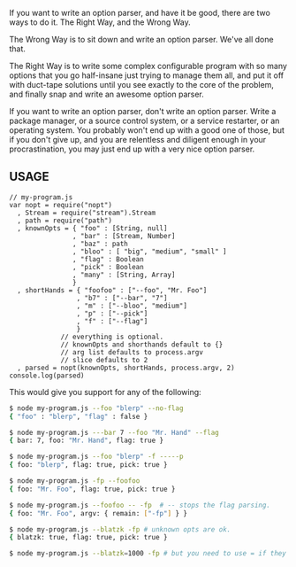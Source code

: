 If you want to write an option parser, and have it be good, there are
two ways to do it.  The Right Way, and the Wrong Way.

The Wrong Way is to sit down and write an option parser.  We've all done
that.

The Right Way is to write some complex configurable program with so many
options that you go half-insane just trying to manage them all, and put
it off with duct-tape solutions until you see exactly to the core of the
problem, and finally snap and write an awesome option parser.

If you want to write an option parser, don't write an option parser.
Write a package manager, or a source control system, or a service
restarter, or an operating system.  You probably won't end up with a
good one of those, but if you don't give up, and you are relentless and
diligent enough in your procrastination, you may just end up with a very
nice option parser.

## USAGE

    // my-program.js
    var nopt = require("nopt")
      , Stream = require("stream").Stream
      , path = require("path")
      , knownOpts = { "foo" : [String, null]
                    , "bar" : [Stream, Number]
                    , "baz" : path
                    , "bloo" : [ "big", "medium", "small" ]
                    , "flag" : Boolean
                    , "pick" : Boolean
                    , "many" : [String, Array]
                    }
      , shortHands = { "foofoo" : ["--foo", "Mr. Foo"]
                     , "b7" : ["--bar", "7"]
                     , "m" : ["--bloo", "medium"]
                     , "p" : ["--pick"]
                     , "f" : ["--flag"]
                     }
                 // everything is optional.
                 // knownOpts and shorthands default to {}
                 // arg list defaults to process.argv
                 // slice defaults to 2
      , parsed = nopt(knownOpts, shortHands, process.argv, 2)
    console.log(parsed)

This would give you support for any of the following:

```bash
$ node my-program.js --foo "blerp" --no-flag
{ "foo" : "blerp", "flag" : false }

$ node my-program.js ---bar 7 --foo "Mr. Hand" --flag
{ bar: 7, foo: "Mr. Hand", flag: true }

$ node my-program.js --foo "blerp" -f -----p
{ foo: "blerp", flag: true, pick: true }

$ node my-program.js -fp --foofoo
{ foo: "Mr. Foo", flag: true, pick: true }

$ node my-program.js --foofoo -- -fp  # -- stops the flag parsing.
{ foo: "Mr. Foo", argv: { remain: ["-fp"] } }

$ node my-program.js --blatzk -fp # unknown opts are ok.
{ blatzk: true, flag: true, pick: true }

$ node my-program.js --blatzk=1000 -fp # but you need to use = if they have a va